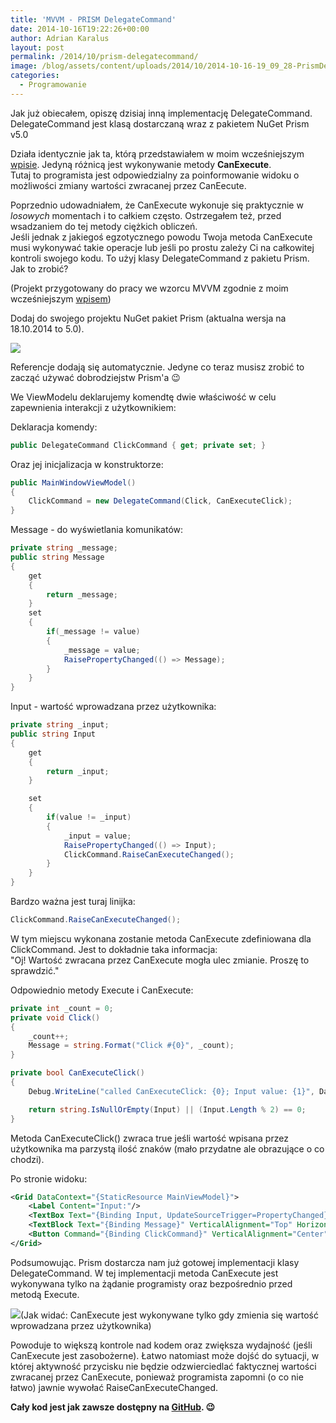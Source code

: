 ```yaml
---
title: 'MVVM - PRISM DelegateCommand'
date: 2014-10-16T19:22:26+00:00
author: Adrian Karalus
layout: post
permalink: /2014/10/prism-delegatecommand/
image: /blog/assets/content/uploads/2014/10/2014-10-16-19_09_28-PrismDelegateCommand-Running-Microsoft-Visual-Studio.png
categories:
  - Programowanie
---
```

Jak już obiecałem, opiszę dzisiaj inną implementację DelegateCommand.  
DelegateCommand jest klasą dostarczaną wraz z pakietem NuGet Prism v5.0

Działa identycznie jak ta, którą przedstawiałem w moim wcześniejszym [wpisie](/blog/2014/10/c-wpf-mvvm-delegatecommand/). Jedyną różnicą jest wykonywanie metody **CanExecute**.  
Tutaj to programista jest odpowiedzialny za poinformowanie widoku o możliwości zmiany wartości zwracanej przez CanEecute.

Poprzednio udowadniałem, że CanExecute wykonuje się praktycznie w *losowych* momentach i to całkiem często. Ostrzegałem też, przed wsadzaniem do tej metody ciężkich obliczeń.  
Jeśli jednak z jakiegoś egzotycznego powodu Twoja metoda CanExecute musi wykonywać takie operacje lub jeśli po prostu zależy Ci na całkowitej kontroli swojego kodu. To użyj klasy DelegateCommand z pakietu Prism. Jak to zrobić?

(Projekt przygotowany do pracy we wzorcu MVVM zgodnie z moim wcześniejszym [wpisem](/blog/2014/08/c-wpf-mvvm-nowy-projekt-project-template/))

Dodaj do swojego projektu NuGet pakiet Prism (aktualna wersja na 18.10.2014 to 5.0).

![](/blog/assets/content/uploads/2014/10/2014-10-15-20_50_09-PrismDelegateCommand-Manage-NuGet-Packages.png)

 

Referencje dodają się automatycznie. Jedyne co teraz musisz zrobić to zacząć używać dobrodziejstw Prism'a 😉

We ViewModelu deklarujemy komendtę dwie właściwość w celu zapewnienia interakcji z użytkownikiem:

Deklaracja komendy:

```csharp
public DelegateCommand ClickCommand { get; private set; }
```

Oraz jej inicjalizacja w konstruktorze:

```csharp
public MainWindowViewModel()
{
    ClickCommand = new DelegateCommand(Click, CanExecuteClick);
}
```

Message - do wyświetlania komunikatów:

```csharp
private string _message;
public string Message
{
    get
    {
        return _message;
    }
    set
    {
        if(_message != value)
        {
            _message = value;
            RaisePropertyChanged(() => Message);
        }
    }
}
```

Input - wartość wprowadzana przez użytkownika:

```csharp
private string _input;
public string Input
{
    get
    {
        return _input;
    }

    set
    {
        if(value != _input)
        {
            _input = value;
            RaisePropertyChanged(() => Input);
            ClickCommand.RaiseCanExecuteChanged();
        }
    }
}
```

Bardzo ważna jest turaj linijka:

```csharp
ClickCommand.RaiseCanExecuteChanged();
```

W tym miejscu wykonana zostanie metoda CanExecute zdefiniowana dla ClickCommand. Jest to dokładnie taka informacja:  
"Oj! Wartość zwracana przez CanExecute mogła ulec zmianie. Proszę to sprawdzić."

Odpowiednio metody Execute i CanExecute:

```csharp
private int _count = 0;
private void Click()
{
    _count++;
    Message = string.Format("Click #{0}", _count);
}

private bool CanExecuteClick()
{
    Debug.WriteLine("called CanExecuteClick: {0}; Input value: {1}", DateTime.Now, Input);

    return string.IsNullOrEmpty(Input) || (Input.Length % 2) == 0;
}
```

Metoda CanExecuteClick() zwraca true jeśli wartość wpisana przez użytkownika ma parzystą ilość znaków (mało przydatne ale obrazujące o co chodzi).

Po stronie widoku:

```xml
<Grid DataContext="{StaticResource MainViewModel}">
    <Label Content="Input:"/>
    <TextBox Text="{Binding Input, UpdateSourceTrigger=PropertyChanged}" Margin="40,5,0,0" Width="120" VerticalAlignment="Top" HorizontalAlignment="Left"/>
    <TextBlock Text="{Binding Message}" VerticalAlignment="Top" HorizontalAlignment="Center"/>
    <Button Command="{Binding ClickCommand}" VerticalAlignment="Center" HorizontalAlignment="Center" Content="Click!"/>
</Grid>
```

Podsumowując. Prism dostarcza nam już gotowej implementacji klasy DelegateCommand. W tej implementacji metoda CanExecute jest wykonywana tylko na żądanie programisty oraz bezpośrednio przed metodą Execute.

![](/blog/assets/content/uploads/2014/10/2014-10-16-19_09_28-PrismDelegateCommand-Running-Microsoft-Visual-Studio.png)(Jak widać: CanExecute jest wykonywane tylko gdy zmienia się wartość wprowadzana przez użytkownika)

Powoduje to większą kontrole nad kodem oraz zwiększa wydajność (jeśli CanExecute jest zasobożerne). Łatwo natomiast może dojść do sytuacji, w której aktywność przycisku nie będzie odzwierciedlać faktycznej wartości zwracanej przez CanExecute, ponieważ programista zapomni (o co nie łatwo) jawnie wywołać RaiseCanExecuteChanged.

 

**Cały kod jest jak zawsze dostępny na [GitHub](https://github.com/AdrianRamzes/PrismDelegateCommand). 😉**

 

 